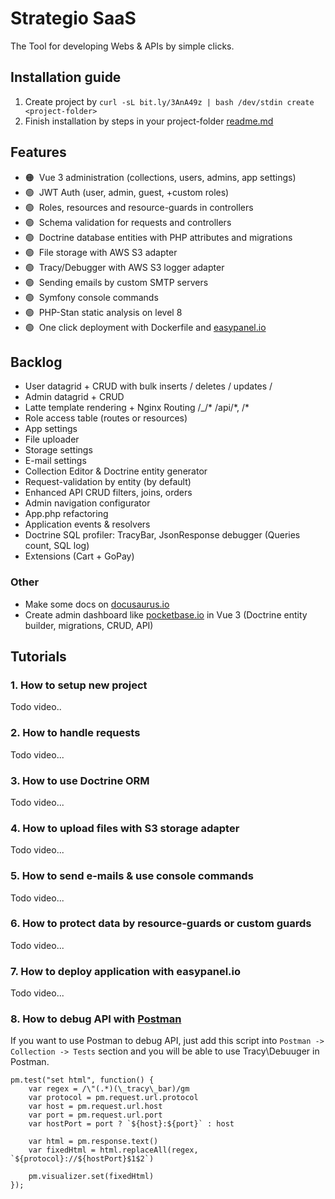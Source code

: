 # Strategio SaaS
The Tool for developing Webs & APIs by simple clicks.

## Installation guide
1. Create project by `curl -sL bit.ly/3AnA49z | bash /dev/stdin create <project-folder>`
2. Finish installation by steps in your project-folder [readme.md](https://github.com/strategio-digital/saas/blob/master/template/readme.md)

## Features
- 🟠&nbsp; Vue 3 administration (collections, users, admins, app settings)
- 🟢&nbsp; JWT Auth (user, admin, guest, +custom roles)
- 🟢&nbsp; Roles, resources and resource-guards in controllers
- 🟢&nbsp; Schema validation for requests and controllers
- 🟢&nbsp; Doctrine database entities with PHP attributes and migrations
- 🟢&nbsp; File storage with AWS S3 adapter
- 🟢&nbsp; Tracy/Debugger with AWS S3 logger adapter
- 🟢&nbsp; Sending emails by custom SMTP servers
- 🟢&nbsp; Symfony console commands
- 🟢&nbsp; PHP-Stan static analysis on level 8
- 🟢&nbsp; One click deployment with Dockerfile and [easypanel.io](https://easypanel.io/)

## Backlog
- User datagrid + CRUD with bulk inserts / deletes / updates /
- Admin datagrid + CRUD
- Latte template rendering + Nginx Routing \/_\/\* \/api\/*, /\*
- Role access table (routes or resources)
- App settings
- File uploader
- Storage settings
- E-mail settings
- Collection Editor & Doctrine entity generator
- Request-validation by entity (by default)
- Enhanced API CRUD filters, joins, orders
- Admin navigation configurator
- App.php refactoring
- Application events & resolvers
- Doctrine SQL profiler: TracyBar, JsonResponse debugger (Queries count, SQL log)
- Extensions (Cart + GoPay)

### Other
- Make some docs on [docusaurus.io](https://docusaurus.io/)
- Create admin dashboard like [pocketbase.io](https://pocketbase.io/) in Vue 3 (Doctrine entity builder, migrations, CRUD, API)

## Tutorials

### 1. How to setup new project
Todo video..

### 2.  How to handle requests
Todo video...

### 3.  How to use Doctrine ORM
Todo video...

### 4.  How to upload files with S3 storage adapter
Todo video...

### 5.  How to send e-mails & use console commands
Todo video...

### 6.  How to protect data by resource-guards or custom guards
Todo video...

### 7.  How to deploy application with easypanel.io
Todo video...

### 8. How to debug API with [Postman](https://documenter.getpostman.com/view/14885541/2s8YKCGNpF)
If you want to use Postman to debug API, just add this script into `Postman -> Collection -> Tests` section and you will be able to use Tracy\Debuuger in Postman.

```JS
pm.test("set html", function() {
    var regex = /\"(.*)(\_tracy\_bar)/gm
    var protocol = pm.request.url.protocol
    var host = pm.request.url.host
    var port = pm.request.url.port
    var hostPort = port ? `${host}:${port}` : host

    var html = pm.response.text()
    var fixedHtml = html.replaceAll(regex, `${protocol}://${hostPort}$1$2`)

    pm.visualizer.set(fixedHtml)
});
```